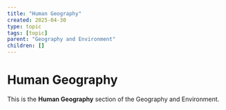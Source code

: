 ```yaml
---
title: "Human Geography"
created: 2025-04-30
type: topic
tags: [topic]
parent: "Geography and Environment"
children: []
---
```


# Human Geography

This is the **Human Geography** section of the Geography and Environment.

